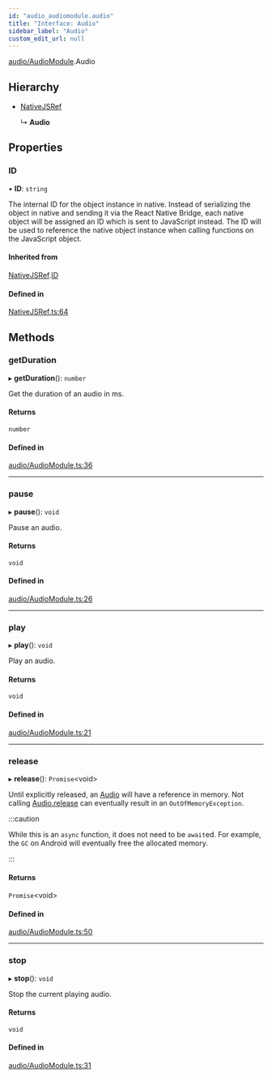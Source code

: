 ```yaml
---
id: "audio_audiomodule.audio"
title: "Interface: Audio"
sidebar_label: "Audio"
custom_edit_url: null
---
```


[audio/AudioModule](../modules/audio_audiomodule.md).Audio

## Hierarchy

- [NativeJSRef](nativejsref.nativejsref-1.md)

  ↳ **Audio**

## Properties

### ID

• **ID**: `string`

The internal ID for the object instance in native. Instead of serializing
the object in native and sending it via the React Native Bridge, each
native object will be assigned an ID which is sent to JavaScript instead.
The ID will be used to reference the native object instance when calling
functions on the JavaScript object.

#### Inherited from

[NativeJSRef](nativejsref.nativejsref-1.md).[ID](nativejsref.nativejsref-1.md#id)

#### Defined in

[NativeJSRef.ts:64](https://github.com/pytorch/live/blob/99ecf4b/react-native-pytorch-core/src/NativeJSRef.ts#L64)

## Methods

### getDuration

▸ **getDuration**(): `number`

Get the duration of an audio in ms.

#### Returns

`number`

#### Defined in

[audio/AudioModule.ts:36](https://github.com/pytorch/live/blob/99ecf4b/react-native-pytorch-core/src/audio/AudioModule.ts#L36)

___

### pause

▸ **pause**(): `void`

Pause an audio.

#### Returns

`void`

#### Defined in

[audio/AudioModule.ts:26](https://github.com/pytorch/live/blob/99ecf4b/react-native-pytorch-core/src/audio/AudioModule.ts#L26)

___

### play

▸ **play**(): `void`

Play an audio.

#### Returns

`void`

#### Defined in

[audio/AudioModule.ts:21](https://github.com/pytorch/live/blob/99ecf4b/react-native-pytorch-core/src/audio/AudioModule.ts#L21)

___

### release

▸ **release**(): `Promise`<void\>

Until explicitly released, an [Audio](audio_audiomodule.audio.md) will have a reference in memory.
Not calling [Audio.release](audio_audiomodule.audio.md#release) can eventually result in an
`OutOfMemoryException`.

:::caution

While this is an `async` function, it does not need to be `await`ed. For
example, the `GC` on Android will eventually free the allocated memory.

:::

#### Returns

`Promise`<void\>

#### Defined in

[audio/AudioModule.ts:50](https://github.com/pytorch/live/blob/99ecf4b/react-native-pytorch-core/src/audio/AudioModule.ts#L50)

___

### stop

▸ **stop**(): `void`

Stop the current playing audio.

#### Returns

`void`

#### Defined in

[audio/AudioModule.ts:31](https://github.com/pytorch/live/blob/99ecf4b/react-native-pytorch-core/src/audio/AudioModule.ts#L31)
